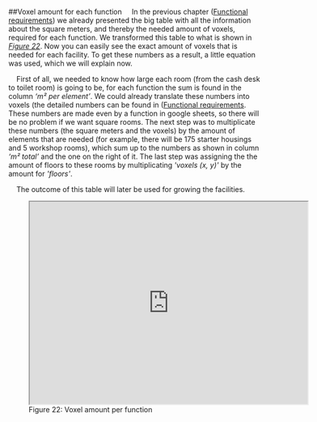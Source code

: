 ##Voxel amount for each function
&nbsp;&nbsp;&nbsp;&nbsp;In the previous chapter ([Functional requirements](https://miloumulder.github.io/spatial_computing_project_template/a1.1_Process/#functional-requirements)) we already presented the big table with all the information about the square meters, and thereby the needed amount of voxels, required for each function. We transformed this table to what is shown in *[Figure 22](https://docs.google.com/spreadsheets/d/e/2PACX-1vT0sUp0gzIcAXLd-qRPS5m_ltJWU1ofuI8gIKb5NOehaGCFWh0RYqbhcwKxFilVcD50h4oOWsCnp_CY/pubhtml?gid=938377998&amp;single=true&amp;widget=true&amp;headers=false)*. Now you can easily see the exact amount of voxels that is needed for each facility. To get these numbers as a result, a little equation was used, which we will explain now.

&nbsp;&nbsp;&nbsp;&nbsp;First of all, we needed to know how large each room (from the cash desk to toilet room) is going to be, for each function the sum is found in the column *‘m² per element’*. We could already translate these numbers into voxels (the detailed numbers can be found in ([Functional requirements](https://miloumulder.github.io/spatial_computing_project_template/a1.1_Process/#functional-requirements). These numbers are made even by a function in google sheets, so there will be no problem if we want square rooms. The next step was to multiplicate these numbers (the square meters and the voxels) by the amount of elements that are needed (for example, there will be 175 starter housings and 5 workshop rooms), which sum up to the numbers as shown in column *‘m² total’* and the one on the right of it. The last step was assigning the the amount of floors to these rooms by multiplicating *'voxels (x, y)'* by the amount for *'floors'*.

&nbsp;&nbsp;&nbsp;&nbsp;The outcome of this table will later be used for growing the facilities.


<figure>
  <iframe src="https://docs.google.com/spreadsheets/d/e/2PACX-1vT0sUp0gzIcAXLd-qRPS5m_ltJWU1ofuI8gIKb5NOehaGCFWh0RYqbhcwKxFilVcD50h4oOWsCnp_CY/pubhtml?gid=938377998&amp;single=true&amp;widget=true&amp;headers=false" alt="Voxel amount per function" style="width:550px; height:400px;"></iframe>
  <figcaption>Figure 22: Voxel amount per function</figcaption>
</figure>
